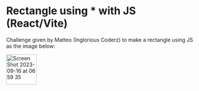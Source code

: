 # Rectangle using * with JS (React/Vite)

Challenge given by Matteo (Inglorious Coderz) to make a rectangle using JS as the image below:

<img width="82" alt="Screen Shot 2023-09-16 at 06 59 35" src="https://github.com/vmantovani/challenge-ingloriouscoderz/assets/7454102/fb3f63a6-241d-4fb2-b456-12cf344c4d0f">
